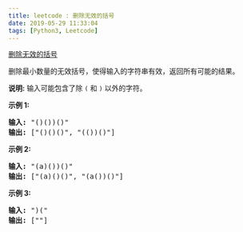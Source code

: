 ```yaml
---
title: leetcode : 删除无效的括号
date: 2019-05-29 11:33:04
tags: [Python3, Leetcode]
---
```


[删除无效的括号](https://leetcode-cn.com/problems/remove-invalid-parentheses/)

<p>删除最小数量的无效括号，使得输入的字符串有效，返回所有可能的结果。</p>

<!-- more -->

<p><strong>说明:</strong> 输入可能包含了除&nbsp;<code>(</code>&nbsp;和&nbsp;<code>)</code>&nbsp;以外的字符。</p>

<p><strong>示例 1:</strong></p>

<pre><strong>输入:</strong> &quot;()())()&quot;
<strong>输出:</strong> [&quot;()()()&quot;, &quot;(())()&quot;]
</pre>

<p><strong>示例 2:</strong></p>

<pre><strong>输入:</strong> &quot;(a)())()&quot;
<strong>输出:</strong> [&quot;(a)()()&quot;, &quot;(a())()&quot;]
</pre>

<p><strong>示例 3:</strong></p>

<pre><strong>输入:</strong> &quot;)(&quot;
<strong>输出: </strong>[&quot;&quot;]</pre>
